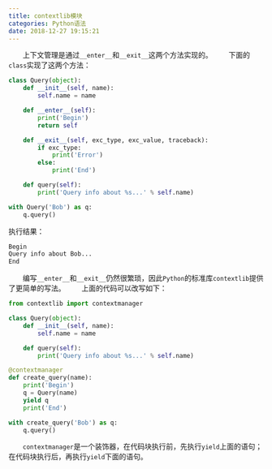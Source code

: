 ```yaml
---
title: contextlib模块
categories: Python语法
date: 2018-12-27 19:15:21
---
```

&emsp;&emsp;上下文管理是通过`__enter__`和`__exit__`这两个方法实现的。<!--more-->
&emsp;&emsp;下面的`class`实现了这两个方法：

``` python
class Query(object):
    def __init__(self, name):
        self.name = name

    def __enter__(self):
        print('Begin')
        return self

    def __exit__(self, exc_type, exc_value, traceback):
        if exc_type:
            print('Error')
        else:
            print('End')

    def query(self):
        print('Query info about %s...' % self.name)

with Query('Bob') as q:
    q.query()
```

执行结果：

``` bash
Begin
Query info about Bob...
End
```

&emsp;&emsp;编写`__enter__`和`__exit__`仍然很繁琐，因此`Python`的标准库`contextlib`提供了更简单的写法。
&emsp;&emsp;上面的代码可以改写如下：

``` python
from contextlib import contextmanager

class Query(object):
    def __init__(self, name):
        self.name = name

    def query(self):
        print('Query info about %s...' % self.name)

@contextmanager
def create_query(name):
    print('Begin')
    q = Query(name)
    yield q
    print('End')

with create_query('Bob') as q:
    q.query()
```

&emsp;&emsp;`contextmanager`是一个装饰器，在代码块执行前，先执行`yield`上面的语句；在代码块执行后，再执行`yield`下面的语句。